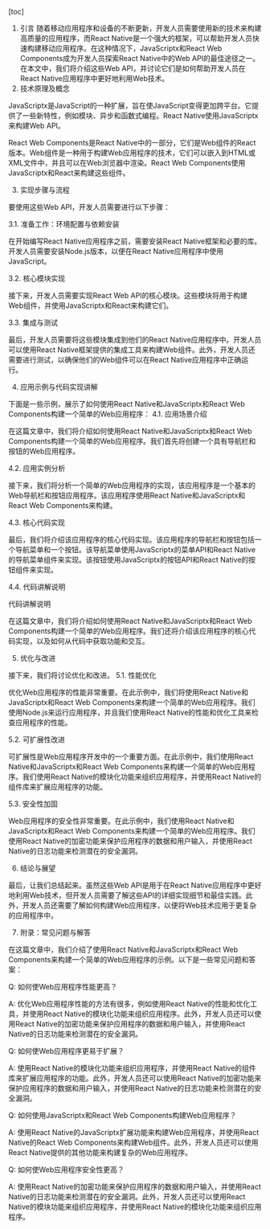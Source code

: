 
[toc]                    
                
                
1. 引言
随着移动应用程序和设备的不断更新，开发人员需要使用新的技术来构建高质量的应用程序，而React Native是一个强大的框架，可以帮助开发人员快速构建移动应用程序。在这种情况下，JavaScriptx和React Web Components成为开发人员探索React Native中的Web API的最佳途径之一。在本文中，我们将介绍这些Web API，并讨论它们是如何帮助开发人员在React Native应用程序中更好地利用Web技术。
2. 技术原理及概念

JavaScriptx是JavaScript的一种扩展，旨在使JavaScript变得更加跨平台。它提供了一些新特性，例如模块、异步和函数式编程。React Native使用JavaScriptx来构建Web API。

React Web Components是React Native中的一部分，它们是Web组件的React版本。Web组件是一种用于构建Web应用程序的技术，它们可以嵌入到HTML或XML文件中，并且可以在Web浏览器中渲染。React Web Components使用JavaScriptx和React来构建这些组件。

3. 实现步骤与流程

要使用这些Web API，开发人员需要进行以下步骤：

3.1. 准备工作：环境配置与依赖安装

在开始编写React Native应用程序之前，需要安装React Native框架和必要的库。开发人员需要安装Node.js版本，以便在React Native应用程序中使用JavaScript。

3.2. 核心模块实现

接下来，开发人员需要实现React Web API的核心模块。这些模块将用于构建Web组件，并使用JavaScriptx和React来构建它们。

3.3. 集成与测试

最后，开发人员需要将这些模块集成到他们的React Native应用程序中。开发人员可以使用React Native框架提供的集成工具来构建Web组件。此外，开发人员还需要进行测试，以确保他们的Web组件可以在React Native应用程序中正确运行。

4. 应用示例与代码实现讲解

下面是一些示例，展示了如何使用React Native和JavaScriptx和React Web Components构建一个简单的Web应用程序：
4.1. 应用场景介绍

在这篇文章中，我们将介绍如何使用React Native和JavaScriptx和React Web Components构建一个简单的Web应用程序。我们首先将创建一个具有导航栏和按钮的Web应用程序。

4.2. 应用实例分析

接下来，我们将分析一个简单的Web应用程序的实现，该应用程序是一个基本的Web导航栏和按钮应用程序。该应用程序使用React Native和JavaScriptx和React Web Components来构建。

4.3. 核心代码实现

最后，我们将介绍该应用程序的核心代码实现。该应用程序的导航栏和按钮包括一个导航菜单和一个按钮。该导航菜单使用JavaScriptx的菜单API和React Native的导航菜单组件来实现。该按钮使用JavaScriptx的按钮API和React Native的按钮组件来实现。

4.4. 代码讲解说明

代码讲解说明

在这篇文章中，我们将介绍如何使用React Native和JavaScriptx和React Web Components构建一个简单的Web应用程序。我们还将介绍该应用程序的核心代码实现，以及如何从代码中获取功能和交互。

5. 优化与改进

接下来，我们将讨论优化和改进。
5.1. 性能优化

优化Web应用程序的性能非常重要。在此示例中，我们将使用React Native和JavaScriptx和React Web Components来构建一个简单的Web应用程序。我们使用Node.js来运行应用程序，并且我们使用React Native的性能和优化工具来检查应用程序的性能。

5.2. 可扩展性改进

可扩展性是Web应用程序开发中的一个重要方面。在此示例中，我们使用React Native和JavaScriptx和React Web Components来构建一个简单的Web应用程序。我们使用React Native的模块化功能来组织应用程序，并使用React Native的组件库来扩展应用程序的功能。

5.3. 安全性加固

Web应用程序的安全性非常重要。在此示例中，我们使用React Native和JavaScriptx和React Web Components来构建一个简单的Web应用程序。我们使用React Native的加密功能来保护应用程序的数据和用户输入，并使用React Native的日志功能来检测潜在的安全漏洞。

6. 结论与展望

最后，让我们总结起来。虽然这些Web API是用于在React Native应用程序中更好地利用Web技术，但开发人员需要了解这些API的详细实现细节和最佳实践。此外，开发人员还需要了解如何构建Web应用程序，以便将Web技术应用于更复杂的应用程序中。

7. 附录：常见问题与解答

在这篇文章中，我们介绍了使用React Native和JavaScriptx和React Web Components来构建一个简单的Web应用程序的示例。以下是一些常见问题和答案：

Q: 如何使Web应用程序性能更高？

A: 优化Web应用程序性能的方法有很多，例如使用React Native的性能和优化工具，并使用React Native的模块化功能来组织应用程序。此外，开发人员还可以使用React Native的加密功能来保护应用程序的数据和用户输入，并使用React Native的日志功能来检测潜在的安全漏洞。

Q: 如何使Web应用程序更易于扩展？

A: 使用React Native的模块化功能来组织应用程序，并使用React Native的组件库来扩展应用程序的功能。此外，开发人员还可以使用React Native的加密功能来保护应用程序的数据和用户输入，并使用React Native的日志功能来检测潜在的安全漏洞。

Q: 如何使用JavaScriptx和React Web Components构建Web应用程序？

A: 使用React Native的JavaScriptx扩展功能来构建Web应用程序，并使用React Native的React Web Components来构建Web组件。此外，开发人员还可以使用React Native提供的其他功能来构建复杂的Web应用程序。

Q: 如何使Web应用程序安全性更高？

A: 使用React Native的加密功能来保护应用程序的数据和用户输入，并使用React Native的日志功能来检测潜在的安全漏洞。此外，开发人员还可以使用React Native的模块功能来组织应用程序，并使用React Native的模块化功能来组织应用程序。

